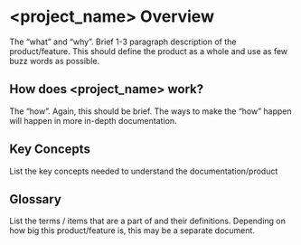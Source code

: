 # <project_name> Overview

The “what” and “why”. Brief 1-3 paragraph description of the product/feature. This should define the product as a whole and use as few buzz words as possible. 

## How does <project_name> work?

The “how”. Again, this should be brief. The ways to make the “how” happen will happen in more in-depth documentation.

## Key Concepts

List the key concepts needed to understand the documentation/product

## Glossary

List the terms / items that are a part of <product> and their definitions. Depending on how big this product/feature is, this may be a separate document.
